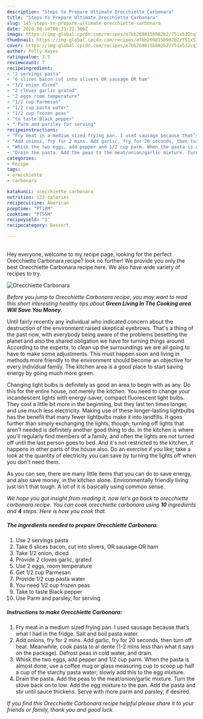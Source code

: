 ```yaml
---
description: "Steps to Prepare Ultimate Orecchiette Carbonara"
title: "Steps to Prepare Ultimate Orecchiette Carbonara"
slug: 145-steps-to-prepare-ultimate-orecchiette-carbonara
date: 2020-08-16T06:31:21.306Z
image: https://img-global.cpcdn.com/recipes/e7bb269815b982b2/751x532cq70/orecchiette-carbonara-recipe-main-photo.jpg
thumbnail: https://img-global.cpcdn.com/recipes/e7bb269815b982b2/751x532cq70/orecchiette-carbonara-recipe-main-photo.jpg
cover: https://img-global.cpcdn.com/recipes/e7bb269815b982b2/751x532cq70/orecchiette-carbonara-recipe-main-photo.jpg
author: Polly Hayes
ratingvalue: 3.5
reviewcount: 7
recipeingredient:
- "2 servings pasta"
- "6 slices bacon cut into slivers OR sausage OR ham"
- "1/2 onion diced"
- "2 cloves garlic grated"
- "2 eggs room temperature"
- "1/2 cup Parmesan"
- "1/2 cup pasta water"
- "1/2 cup frozen peas"
- "to taste Black pepper"
- " Parm and parsley for serving"
recipeinstructions:
- "Fry meat in a medium sized frying pan. I used sausage because that’s what I had in the fridge. Salt and boil pasta water."
- "Add onions, fry for 2 mins. Add garlic, fry for 20 seconds, then turn off heat. Meanwhile, cook pasta to al dente (1-2 mins less than what it says on the package). Defrost peas in cold water, and drain."
- "Whisk the two eggs, add pepper and 1/2 cup parm. When the pasta is almost done, use a coffee mug or glass measuring cup to scoop up half a cup of the starchy pasta water; slowly add this to the egg mixture."
- "Drain the pasta. Add the peas to the meat/onion/garlic mixture. Turn the stove back on to low. Add the egg mixture to the pan. Add the pasta and stir until sauce thickens. Serve with more parm and parsley, if desired."
categories:
- Recipe
tags:
- orecchiette
- carbonara

katakunci: orecchiette carbonara 
nutrition: 123 calories
recipecuisine: American
preptime: "PT18M"
cooktime: "PT55M"
recipeyield: "1"
recipecategory: Dessert

---
```

<br>
Hey everyone, welcome to my recipe page, looking for the perfect Orecchiette Carbonara recipe? look no further! We provide you only the best Orecchiette Carbonara recipe here. We also have wide variety of recipes to try.
<br>


![Orecchiette Carbonara](https://img-global.cpcdn.com/recipes/e7bb269815b982b2/751x532cq70/orecchiette-carbonara-recipe-main-photo.jpg)

<i>Before you jump to Orecchiette Carbonara recipe, you may want to read this short interesting healthy tips about 
<strong>Green Living In The Cooking area Will Save You Money</strong>.</i>
</br>

Until fairly recently any individual who indicated concern about the destruction of the environment raised skeptical eyebrows. That's a thing of the past now, with everybody being aware of the problems besetting the planet and also the shared obligation we have for turning things around. According to the experts, to clean up the surroundings we are all going to have to make some adjustments. This must happen soon and living in methods more friendly to the environment should become an objective for every individual family. The kitchen area is a good place to start saving energy by going much more green.

Changing light bulbs is definitely as good an area to begin with as any. Do this for the entire house, not merely the kitchen. You need to change your incandescent lights with energy-saver, compact fluorescent light bulbs. They cost a little bit more in the beginning, but they last ten times longer, and use much less electricity. Making use of these longer-lasting lightbulbs has the benefit that many fewer lightbulbs make it into landfills. It goes further than simply exchanging the lights, though; turning off lights that aren't needed is definitely another good thing to do. In the kitchen is where you'll regularly find members of a family, and often the lights are not turned off until the last person goes to bed. And it's not restricted to the kitchen, it happens in other parts of the house also. Do an exercise if you like; take a look at the quantity of electricity you can save by turning the lights off when you don't need them.

As you can see, there are many little items that you can do to save energy, and also save money, in the kitchen alone. Environmentally friendly living just isn't that tough. A lot of it is basically using common sense.


<i>We hope you got insight from reading it, now let's go back to orecchiette carbonara recipe. You can cook orecchiette carbonara using <strong>10</strong> ingredients and <strong>4</strong> steps. Here is how you cook that.
</i>

##### The ingredients needed to prepare Orecchiette Carbonara:

1. Use 2 servings pasta
1. Take 6 slices bacon, cut into slivers, OR sausage OR ham
1. Take 1/2 onion, diced
1. Provide 2 cloves garlic, grated
1. Use 2 eggs, room temperature
1. Get 1/2 cup Parmesan
1. Provide 1/2 cup pasta water
1. You need 1/2 cup frozen peas
1. Take to taste Black pepper
1. Use  Parm and parsley, for serving


##### Instructions to make Orecchiette Carbonara:

1. Fry meat in a medium sized frying pan. I used sausage because that’s what I had in the fridge. Salt and boil pasta water.
1. Add onions, fry for 2 mins. Add garlic, fry for 20 seconds, then turn off heat. Meanwhile, cook pasta to al dente (1-2 mins less than what it says on the package). Defrost peas in cold water, and drain.
1. Whisk the two eggs, add pepper and 1/2 cup parm. When the pasta is almost done, use a coffee mug or glass measuring cup to scoop up half a cup of the starchy pasta water; slowly add this to the egg mixture.
1. Drain the pasta. Add the peas to the meat/onion/garlic mixture. Turn the stove back on to low. Add the egg mixture to the pan. Add the pasta and stir until sauce thickens. Serve with more parm and parsley, if desired.


<i>If you find this Orecchiette Carbonara recipe helpful please share it to your friends or family, thank you and good luck.</i>
